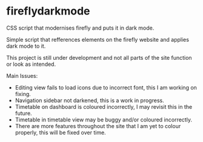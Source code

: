 # fireflydarkmode
CSS script that modernises firefly and puts it in dark mode.

Simple script that refferences elements on the firefly website and applies dark mode to it.

This project is still under development and not all parts of the site function or look as intended.

Main Issues:
- Editing view fails to load icons due to incorrect font, this I am working on fixing.
- Navigation sidebar not darkened, this is a work in progress.
- Timetable on dashboard is coloured incorrectly, I may revisit this in the future.
- Timetable in timetable view may be buggy and/or coloured incorrectly.
- There are more features throughout the site that I am yet to colour properly, this will be fixed over time.
